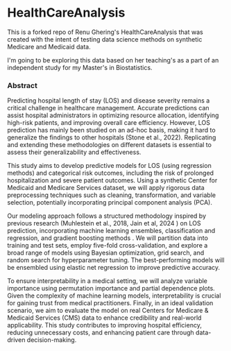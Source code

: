 # HealthCareAnalysis

This is a forked repo of Renu Ghering's HealthCareAnalysis that was created with the intent of testing data science methods on synthetic Medicare and Medicaid data.

I'm going to be exploring this data based on her teaching's as a part of an independent study for my Master's in Biostatistics.

### Abstract

Predicting hospital length of stay (LOS) and disease severity remains a critical challenge in healthcare management. Accurate predictions can assist hospital administrators in optimizing resource allocation, identifying high-risk patients, and improving overall care efficiency. However, LOS prediction has mainly been studied on an ad-hoc basis, making it hard to generalize the findings to other hospitals (Stone et al., 2022). Replicating and extending these methodologies on different datasets is essential to assess their generalizability and effectiveness.

This study aims to develop predictive models for LOS (using regression methods) and categorical risk outcomes, including the risk of prolonged hospitalization and severe patient outcomes. Using a synthetic Center for Medicaid and Medicare Services dataset, we will apply rigorous data preprocessing techniques such as cleaning, transformation, and variable selection, potentially incorporating principal component analysis (PCA).

Our modeling approach follows a structured methodology inspired by previous research (Muhlestein et al., 2018, Jain et al, 2024 ) on LOS prediction, incorporating machine learning ensembles, classification and regression, and gradient boosting methods . We will partition data into training and test sets, employ five-fold cross-validation, and explore a broad range of models using Bayesian optimization, grid search, and random search for hyperparameter tuning. The best-performing models will be ensembled using elastic net regression to improve predictive accuracy.

To ensure interpretability in a medical setting, we will analyze variable importance using permutation importance and partial dependence plots. Given the complexity of machine learning models, interpretability is crucial for gaining trust from medical practitioners. Finally, in an ideal validation scenario, we aim to evaluate the model on real Centers for Medicare & Medicaid Services (CMS) data to enhance credibility and real-world applicability. This study contributes to improving hospital efficiency, reducing unnecessary costs, and enhancing patient care through data-driven decision-making.
